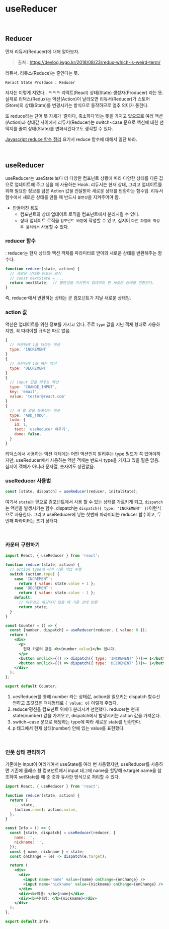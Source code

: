 # useReducer

<br/>

## Reducer

먼저 리듀서(Reducer)에 대해 알아보자.

> 출처 : https://devlog.jwgo.kr/2018/08/23/redux-which-is-weird-term/

리듀서. 리듀스(Reduce)는 줄인다는 뜻.

```ABAP
Re(act State Pro)duce : Reducer
```

저자는 이렇게 지었다.. ㅋㅋㅋ 리액트(React) 상태(State) 생성자(Producer) 라는 뜻. 실제로 리덕스(Redux)는 액션(Action)이 날라오면 리듀서(Reducer)가 스토어(Store)의 상태(State)를 변경시키는 방식으로 동작하므로 얼추 의미가 통한다.

또 reduce라는 단어 뜻 자체가 '줄이다, 축소하다'라는 뜻을 가지고 있으므로 여러 액션(Action)과 상태값 사이에서 리듀서(Reducer)는 switch~case 문으로 액션에 대한 선택지를 줄여 상태(State)를 변화시킨다고도 생각할 수 있다.

[Javascript reduce 함수 정리](https://github.com/pozafly/TIL/blob/main/Javascript/Array%20%EA%B3%A0%EC%98%A4%EA%B8%89%20%EB%A9%94%EC%84%9C%EB%93%9C.md#reduce) 요기서 reduce 함수에 대해서 일단 봐라.

<br/>

## useReducer

useReducer는 useState 보다 더 다양한 컴포넌트 상황에 따라 다양한 상태를 다른 값으로 업데이트해 주고 싶을 때 사용하는 Hook. 리듀서는 현재 상태, 그리고 업데이트를 위해 필요한 정보를 담은 Action 값을 전달받아 새로운 상태를 반환하는 함수임. 리듀서 함수에서 새로운 상태를 만들 때 반드시 `불변성`을 지켜주어야 함.

- 만들어진 용도
  - 컴포넌트의 상태 업데이트 로직을 컴포넌트에서 분리시킬 수 있다.
  - 상태 업데이트 로직을 `컴포넌트 바깥`에 작성할 수 있고, 심지어 `다른 파일에 작성 후 불러와서` 사용할 수 있다.

### reducer 함수

: reducer는 현재 상태와 액션 객체를 파라미터로 받아와 새로운 상태를 반환해주는 함수다.

```javascript
function reducer(state, action) {
  // 새로운 상태를 만드는 로직
  // const nextState = ...
  return nextState;  // 불변성을 지키면서 업데이트 한 새로운 상태를 반환한다.
}
```

즉, reducer에서 반환하는 상태는 곧 컴포넌트가 지닐 새로운 상태임.

### action 값

액션은 업데이트를 위한 정보를 가지고 있다. 주로 `type` 값을 지닌 객체 형태로 사용하지만, 꼭 따라야할 규칙은 따로 없음.

```javascript
{
  // 카운터에 1을 더하는 액션
  type: 'INCREMENT'
}
{
  // 카운터에 1을 빼는 액션
  type: 'DECREMENT'
}
{
  // input 값을 바꾸는 액션
  type: 'CHANGE_INPUT',
  key: 'email',
  value: 'tester@react.com'
}
{
  // 새 할 일을 등록하는 액션
  type: 'ADD_TODO',
  todo: {
    id: 1,
    text: 'useReducer 배우기',
    done: false,
  }
}
```

리덕스에서 사용하는 액션 객체에는 어떤 액션인지 알려주는 type 필드가 꼭 있어야하지만, useReducer에서 사용하는 액션 객체는 반드시 type을 가지고 있을 필욘 없음. 심지어 객체가 아니라 문자열, 숫자여도 상관없음.

### useReducer 사용법

```javascript
const [state, dispatch] = useReducer(reducer, initalState);
```

여기서 `state`는 앞으로 컴포넌트에서 사용 할 수 있는 상태를 가르키게 되고, `dispatch`는 액션을 발생시키는 함수. dispatch는 `dispatch({ type: 'INCREMENT' })`이런식으로 사용한다. 그리고 useReducer에 넣는 첫번째 파라미터는 reducer 함수이고, 두번째 파라미터는 초기 상태다.

<br/>

### 카운터 구현하기

```jsx
import React, { useReducer } from 'react';

function reducer(state, action) {
  // action.type에 따라 다른 작업 수행
  switch (action.type) {
    case 'INCREMENT':
      return { value: state.value + 1 };
    case 'DECREMENT':
      return { value: state.value - 1 };
    default:
      // 아무것도 해당되지 않을 때 기존 상태 반환
      return state;
  }
}

const Counter = () => {
  const [number, dispatch] = useReducer(reducer, { value: 0 });
  return (
    <div>
      <p>
        현재 카운터 값은 <b>{number.value}</b> 입니다.
      </p>
      <button onClick={() => dispatch({ type: 'INCREMENT' })}>+ 1</button>
      <button onClick={() => dispatch({ type: 'DECREMENT' })}>- 1</button>
    </div>
  );
};

export default Counter;
```

1. uesReducer를 통해 number 라는 상태값, action을 일으키는 dispatch 함수선언하고 초깃값은 객체형태로 `{ value: 0}` 이렇게 주었다.
2. reducer펑션을 컴포넌트 위에다 분리시켜 선언했다. reducer는 현재 state(number) 값을 가져오고, dispatch에서 발생시키는 action 값을 가져온다.
3. switch~case 문으로 해당하는 type에 따라 새로운 state를 반환한다.
4. p 태그에서 현재 상태(number) 안에 있는 value를 표현했다.

<br/>

### 인풋 상태 관리하기

기존에는 input이 여러개여서 useState를 여러 번 사용했지만, useReducer를 사용하면 기존에 클래스 형 컴포넌트에서 input 태그에 name을 할당해 e.target.name을 참조하여 setState를 해 준 것과 유사한 방식으로 처리할 수 있다.

```jsx
import React, { useReducer } from 'react';

function reducer(state, action) {
  return {
    ...state,
    [action.name]: action.value,
  };
}

const Info = () => {
  const [state, dispatch] = useReducer(reducer, {
    name: '',
    nickname: '',
  });
  const { name, nickname } = state;
  const onChange = (e) => dispatch(e.target);

  return (
    <div>
      <div>
        <input name='name' value={name} onChange={onChange} />
        <input name='nickname' value={nickname} onChange={onChange} />
      </div>
      <div><b>이름: </b>{name}</div>
      <div><b>닉네임: </b>{nickname}</div>
    </div>
  );
};

export default Info;
```

<br/>